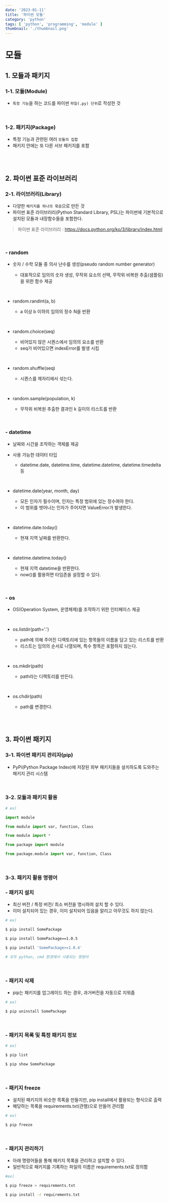 ```yaml
---
date: '2023-01-11'
title: '파이썬 모듈'
category: 'python'
tags: [ 'python', 'programming', 'module' ]
thumbnail: './thumbnail.png'
---
```


# 모듈

## 1. 모듈과 패키지

### 1-1. 모듈(Module)

- `특정 기능`을 하는 코드를 파이썬 `파일(.py) 단위`로 작성한 것

<br>

### 1-2. 패키지(Package)

- 특정 기능과 관련된 여러 `모듈의 집합`
- 패키지 안에는 또 다른 서브 패키지를 포함

<br>
<br>

## 2. 파이썬 표준 라이브러리

### 2-1. 라이브러리(Library)

- 다양한 `패키지를 하나의 묶음`으로 만든 것
- 파이썬 표준 라이브러리(Python Standard Library, PSL)는 파이썬에 기본적으로 설치된 모듈과 내장함수들을 포함한다.

> 파이썬 표준 라이브러리 : https://docs.python.org/ko/3/library/index.html

<br>

### - random

- 숫자 / 수학 모듈 중 의사 난수를 생성(pseudo random number generator)

    - 대표적으로 임의의 숫자 생성, 무작위 요소의 선택, 무작위 비복원 추출(샘플링)을 위한 함수 제공

<br>

- random.randint(a, b)

    - a 이상 b 이하의 임의의 정수 N을 반환

[//]: # (      ```python)

[//]: # (      # ex&#41;)

[//]: # ()

[//]: # ()

[//]: # (      ```)

<br>

- random.choice(seq)

    - 비어있지 않은 시퀀스에서 임의의 요소를 반환
    - seq가 비어있으면 indexError를 발생 시킴

[//]: # (      ```python)

[//]: # (      # ex&#41;)

[//]: # ()

[//]: # ()

[//]: # (      ```)

<br>

- random.shuffle(seq)

    - 시퀀스를 제자리에서 섞는다.

[//]: # (      ```python)

[//]: # (      # ex&#41;)

[//]: # ()

[//]: # ()

[//]: # (      ```)

<br>

- random.sample(population, k)

    - 무작위 비복원 추출한 결과인 k 길이의 리스트를 반환

[//]: # (      ```python)

[//]: # (      # ex&#41;)

[//]: # ()

[//]: # ()

[//]: # (      ```)

<br>

### - datetime

- 날짜와 시간을 조작하는 객체를 제공

- 사용 가능한 데이터 타입

    - datetime.date, datetime.time, datetime.datetime, datetime.timedelta 등

<br>

- datetime.date(year, month, day)

    - 모든 인자가 필수이며, 인자는 특정 범위에 있는 정수여야 한다.
    - 이 범위를 벗어나는 인자가 주어지면 ValueError가 발생한다.

[//]: # (      ```python)

[//]: # (      # ex&#41;)

[//]: # ()

[//]: # ()

[//]: # (      ```)

<br>

- datetime.date.today()

    - 현재 지역 날짜를 반환한다.

[//]: # (      ```python)

[//]: # (      # ex&#41;)

[//]: # ()

[//]: # ()

[//]: # (      ```)

<br>

- datetime.datetime.today()

    - 현재 지역 datetime을 반환한다.
    - now()를 활용하면 타임존을 설정할 수 있다.

[//]: # (      ```python)

[//]: # (      # ex&#41;)

[//]: # ()

[//]: # ()

[//]: # (      ```)

<br>

### - os

- OS(Operation System, 운영체제)를 조작하기 위한 인터페이스 제공

<br>

- os.listdir(path='.')

    - path에 의해 주어진 디렉토리에 있는 항목들의 이름을 담고 있는 리스트를 반환
    - 리스트는 임의의 순서로 나열되며, 특수 항목은 포함하지 않는다.

[//]: # (      ```python)

[//]: # (      # ex&#41;)

[//]: # ()

[//]: # ()

[//]: # (      ```)

<br>

- os.mkdir(path)

    - path라는 디렉토리를 만든다.

[//]: # (      ```python)

[//]: # (      # ex&#41;)

[//]: # ()

[//]: # ()

[//]: # (      ```)

<br>

- os.chdir(path)

    - path를 변경한다.

[//]: # (      ```python)

[//]: # (      # ex&#41;)

[//]: # ()

[//]: # ()

[//]: # (      ```)

<br>
<br>

## 3. 파이썬 패키지

### 3-1. 파이썬 패키지 관리자(pip)

- PyPi(Python Package Index)에 저장된 외부 패키지들을 설치하도록 도와주는 패키지 관리 시스템

<br>

### 3-2. 모듈과 패키지 활용

```python
# ex)

import module

from module import var, function, Class

from module import *

from package import module

from package.module import var, function, Class
```

<br>

### 3-3. 패키지 활용 명령어

### - 패키지 설치

- 최신 버전 / 특정 버전/ 최소 버전을 명시하여 설치 할 수 있다.
- 이미 설치되어 있는 경우, 이미 설치되어 있음을 알리고 아무것도 하지 않는다.

```bash
# ex)

$ pip install SomePackage

$ pip install SomePackage==1.0.5

$ pip install 'SomePackage>=1.0.4'

# 모두 python, cmd 환경에서 사용되는 명령어
```

<br>

### - 패키지 삭제

- pip는 패키지를 업그레이드 하는 경우, 과거버전을 자동으로 지워줌

```bash
# ex)

$ pip uninstall SomePackage
```

<br>

### - 패키지 목록 및 특정 패키지 정보

```bash
# ex)

$ pip list

$ pip show SomePackage
```

<br>

### - 패키지 freeze

- 설치된 패키지의 비슷한 목록을 만들지만, pip install에서 활용되는 형식으로 출력
- 해당하는 목록을 requirements.txt(관행)으로 만들어 관리함

```bash
# ex)

$ pip freeze
```

<br>

### - 패키지 관리하기

- 아래 명령어들을 통해 패키지 목록을 관리하고 설치할 수 있다.
- 일반적으로 패키지를 기록하는 파일의 이름은 requirements.txt로 정의함

```bash
#ex)

$ pip freeze > requirements.txt

$ pip install -r requirements.txt
```

[//]: # (---)

[//]: # ()

[//]: # (## Source)

[//]: # ()

[//]: # (- SEO 기본 가이드)

[//]: # ()

[//]: # (  [<https://support.google.com/webmasters/answer/7451184?hl=ko&ref_topic=9460495>]&#40;<https://support.google.com/webmasters/answer/7451184?hl=ko&ref_topic=9460495>&#41;)